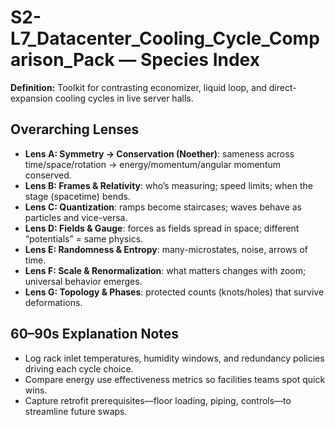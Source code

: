 # S2-L7_Datacenter_Cooling_Cycle_Comparison_Pack — Species Index
**Definition:** Toolkit for contrasting economizer, liquid loop, and direct-expansion cooling cycles in live server halls.

## Overarching Lenses

- **Lens A: Symmetry -> Conservation (Noether)**: sameness across time/space/rotation → energy/momentum/angular momentum conserved.
- **Lens B: Frames & Relativity**: who’s measuring; speed limits; when the stage (spacetime) bends.
- **Lens C: Quantization**: ramps become staircases; waves behave as particles and vice-versa.
- **Lens D: Fields & Gauge**: forces as fields spread in space; different “potentials” = same physics.
- **Lens E: Randomness & Entropy**: many-microstates, noise, arrows of time.
- **Lens F: Scale & Renormalization**: what matters changes with zoom; universal behavior emerges.
- **Lens G: Topology & Phases**: protected counts (knots/holes) that survive deformations.

## 60–90s Explanation Notes
- Log rack inlet temperatures, humidity windows, and redundancy policies driving each cycle choice.
- Compare energy use effectiveness metrics so facilities teams spot quick wins.
- Capture retrofit prerequisites—floor loading, piping, controls—to streamline future swaps.
